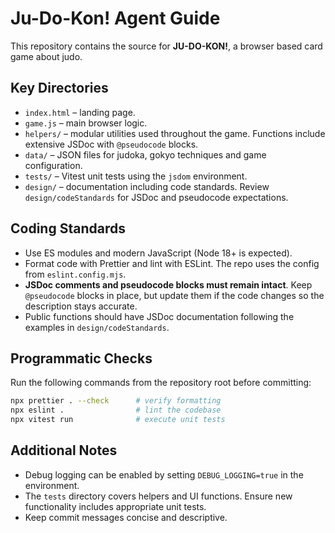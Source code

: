 # Ju-Do-Kon! Agent Guide

This repository contains the source for **JU-DO-KON!**, a browser based card game about judo.

## Key Directories

- `index.html` – landing page.
- `game.js` – main browser logic.
- `helpers/` – modular utilities used throughout the game. Functions include extensive JSDoc with `@pseudocode` blocks.
- `data/` – JSON files for judoka, gokyo techniques and game configuration.
- `tests/` – Vitest unit tests using the `jsdom` environment.
- `design/` – documentation including code standards. Review `design/codeStandards` for JSDoc and pseudocode expectations.

## Coding Standards

- Use ES modules and modern JavaScript (Node 18+ is expected).
- Format code with Prettier and lint with ESLint. The repo uses the config from `eslint.config.mjs`.
- **JSDoc comments and pseudocode blocks must remain intact**. Keep `@pseudocode` blocks in place, but update them if the code changes so the description stays accurate.
- Public functions should have JSDoc documentation following the examples in `design/codeStandards`.

## Programmatic Checks

Run the following commands from the repository root before committing:

```bash
npx prettier . --check      # verify formatting
npx eslint .                # lint the codebase
npx vitest run              # execute unit tests
```

## Additional Notes

- Debug logging can be enabled by setting `DEBUG_LOGGING=true` in the environment.
- The `tests` directory covers helpers and UI functions. Ensure new functionality includes appropriate unit tests.
- Keep commit messages concise and descriptive.
